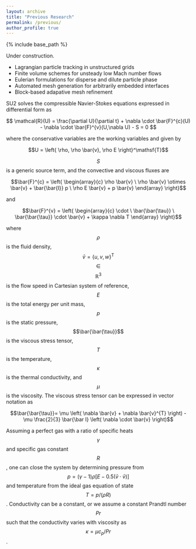 ```yaml
---
layout: archive
title: "Previous Research"
permalink: /previous/
author_profile: true
---
```


{% include base_path %}

Under construction.

* Lagrangian particle tracking in unstructured grids
* Finite volume schemes for unsteady low Mach number flows
* Eulerian formulations for disperse and dilute particle phase
* Automated mesh generation for arbitrarily embedded interfaces
* Block-based adapative mesh refinement



SU2 solves the compressible Navier-Stokes equations expressed in differential form as

$$ \mathcal{R}(U) = \frac{\partial U}{\partial t} + \nabla \cdot \bar{F}^{c}(U) - \nabla \cdot \bar{F}^{v}(U,\nabla U) - S = 0 $$

where the conservative variables are the working variables and given by

$$U = \left{ \rho, \rho \bar{v}, \rho E \right}^\mathsf{T}$$

$$S$$ is a generic source term, and the convective and viscous fluxes are

$$\bar{F}^{c} = \left{ \begin{array}{c} \rho \bar{v} \ \rho \bar{v} \otimes \bar{v} + \bar{\bar{I}} p \ \rho E \bar{v} + p \bar{v} \end{array} \right}$$

and

$$\bar{F}^{v} = \left{ \begin{array}{c} \cdot \ \bar{\bar{\tau}} \ \bar{\bar{\tau}} \cdot \bar{v} + \kappa \nabla T \end{array} \right}$$

where $$\rho$$ is the fluid density, $$\bar{v}=\left\lbrace u, v, w \right\rbrace^\mathsf{T}$$ $$\in$$ $$\mathbb{R}^3$$ is the flow speed in Cartesian system of reference, $$E$$ is the total energy per unit mass, $$p$$ is the static pressure, $$\bar{\bar{\tau}}$$ is the viscous stress tensor, $$T$$ is the temperature, $$\kappa$$ is the thermal conductivity, and $$\mu$$ is the viscosity. The viscous stress tensor can be expressed in vector notation as

$$\bar{\bar{\tau}}= \mu \left( \nabla \bar{v} + \nabla \bar{v}^{T} \right) - \mu \frac{2}{3} \bar{\bar I} \left( \nabla \cdot \bar{v} \right)$$

Assuming a perfect gas with a ratio of specific heats $$\gamma$$ and specific gas constant $$R$$, one can close the system by determining pressure from $$p = (\gamma-1) \rho \left[ E - 0.5(\bar{v} \cdot \bar{v} ) \right]$$ and temperature from the ideal gas equation of state $$T = p/(\rho R)$$. Conductivity can be a constant, or we assume a constant Prandtl number $$Pr$$ such that the conductivity varies with viscosity as $$\kappa = \mu c_p / Pr$$.
